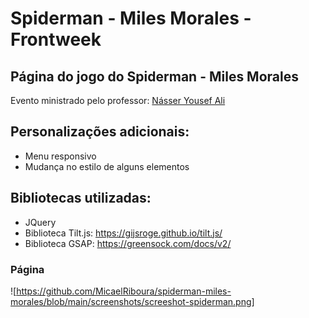 # Spiderman - Miles Morales - Frontweek

## Página do jogo do Spiderman - Miles Morales
Evento ministrado pelo professor: [Násser Yousef Ali](https://www.youtube.com/channel/UCiHkIXtKHLHbyBs352UI6QQ)

## Personalizações adicionais:
 - Menu responsivo
 - Mudança no estilo de alguns elementos

 ## Bibliotecas utilizadas:
- JQuery
- Biblioteca Tilt.js: https://gijsroge.github.io/tilt.js/​
- Biblioteca GSAP: https://greensock.com/docs/v2/

### Página
![https://github.com/MicaelRiboura/spiderman-miles-morales/blob/main/screenshots/screeshot-spiderman.png]
